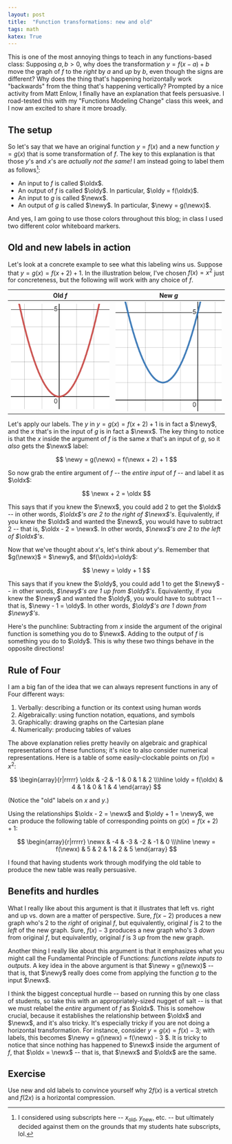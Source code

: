 ```yaml
---
layout: post
title:  "Function transformations: new and old"
tags: math 
katex: True
---
```


$$
\newcommand{\oldx}{\textcolor{red}{\text{old }x}}
\newcommand{\oldy}{\textcolor{red}{\text{old }y}}
\newcommand{\newx}{\textcolor{blue}{\text{new }x}}
\newcommand{\newy}{\textcolor{blue}{\text{new }y}}
$$

This is one of the most annoying things to teach in any functions-based class: Supposing $a, b > 0$, why does the transformation 
$y=f(x-a)+b$ 
move the graph of $f$ to the *right* by $a$ and *up* by $b$, even though the signs are different? Why does the thing that's happening horizontally work "backwards" from the thing that's happening vertically? Prompted by a nice activity from Matt Enlow, I finally have an explanation that feels persuasive. I road-tested this with my "Functions Modeling Change" class this week, and I now am excited to share it more broadly.

## The setup

So let's say that we have an original function $y=f(x)$ and a new function $y=g(x)$ that is some transformation of $f$. The key to this explanation is that those $y$'s and $x$'s are *actually not the same!* I am instead going to label them as follows[^1]:
- An input to $f$ is called $\oldx$.
- An output of $f$ is called $\oldy$. In particular, $\oldy = f(\oldx)$.
- An input to $g$ is called $\newx$.
- An output of $g$ is called $\newy$. In particular, $\newy = g(\newx)$.

And yes, I am going to use those colors throughout this blog; in class I used two different color whiteboard markers.

## Old and new labels in action

Let's look at a concrete example to see what this labeling wins us. Suppose that $y = g(x) = f(x+2)+1$. In the illustration below, I've chosen $f(x) = x^2$ just for concreteness, but the following will work with any choice of $f$.

Old $f$           |  New $g$
:-------------------------:|:-------------------------:
![A graph of f(x) = x^2, in red.](/images/old-f.png)  |  ![A graph of g(x) = f(x+2)+1, in blue.](/images/new-g.png)

Let's apply our labels. The $y$ in $y = g(x) = f(x+2) +1$ is in fact a $\newy$, and the $x$ that's in the input of $g$ is in fact a $\newx$. The key thing to notice is that the $x$ inside the argument of $f$ is the same $x$ that's an input of $g$, so it *also* gets the $\newx$ label:

$$
\newy = g(\newx) = f(\newx + 2) + 1
$$

So now grab the entire argument of $f$ -- the *entire input* of $f$ -- and label it as $\oldx$:

$$
\newx + 2 = \oldx
$$

This says that if you knew the $\newx$, you could add 2 to get the $\oldx$ -- in other words, *$\oldx$'s are 2 to the right of $\newx$'s*. Equivalently, if you knew the $\oldx$ and wanted the $\newx$, you would have to subtract 2 -- that is, $\oldx - 2 = \newx$. In other words, *$\newx$'s are 2 to the left of $\oldx$'s*.

Now that we've thought about $x$'s, let's think about $y$'s. Remember that $g(\newx)$ = $\newy$, and $f(\oldx)=\oldy$:

$$
\newy = \oldy + 1
$$

This says that if you knew the $\oldy$, you could add 1 to get the $\newy$ -- in other words, *$\newy$'s are 1 up from $\oldy$'s*. Equivalently, if you knew the $\newy$ and wanted the $\oldy$, you would have to subtract 1 -- that is, $\newy - 1 = \oldy$. In other words, *$\oldy$'s are 1 down from $\newy$'s*.

Here's the punchline: Subtracting from $x$ inside the argument of the original function is something you do to $\newx$. Adding to the output of $f$ is something you do to $\oldy$. This is why these two things behave in the opposite directions!

## Rule of Four

I am a big fan of the idea that we can always represent functions in any of Four different ways:
1. Verbally: describing a function or its context using human words
2. Algebraically: using function notation, equations, and symbols
3. Graphically: drawing graphs on the Cartesian plane
4. Numerically: producing tables of values

The above explanation relies pretty heavily on algebraic and graphical representations of these functions; it's nice to also consider numerical representations. Here is a table of some easily-clockable points on $f(x) = x^2$:

$$
\begin{array}{r|rrrrr}
\oldx & -2 & -1 & 0 & 1 & 2 \\\hline
\oldy = f(\oldx) & 4  & 1  & 0 & 1 & 4
\end{array}
$$

(Notice the "old" labels on $x$ and $y$.)

Using the relationships $\oldx - 2 = \newx$ and $\oldy + 1 = \newy$, we can produce the following table of corresponding points on $g(x) = f(x+2) + 1$:

$$
\begin{array}{r|rrrrr}
\newx & -4 & -3 & -2 & -1 & 0 \\\hline
\newy = f(\newx) & 5  & 2  & 1 & 2 & 5
\end{array}
$$

I found that having students work through modifying the old table to produce the new table was really persuasive.

## Benefits and hurdles

What I really like about this argument is that it illustrates that left vs. right and up vs. down are a matter of perspective. Sure, $f(x-2)$ produces a new graph who's 2 to the *right* of original $f$, but equivalently, original $f$ is 2 to the *left* of the new graph. Sure, $f(x) - 3$ produces a new graph who's 3 *down* from original $f$, but equivalently, original $f$ is 3 *up* from the new graph.

Another thing I really like about this argument is that it emphasizes what you might call the Fundamental Principle of Functions: *functions relate inputs to outputs*. A key idea in the above argument is that $\newy = g(\newx)$ -- that is, that $\newy$ really does come from applying the function $g$ to the input $\newx$.

I think the biggest conceptual hurdle -- based on running this by one class of students, so take this with an appropriately-sized nugget of salt -- is that we must relabel the *entire* argument of $f$ as $\oldx$. This is somehow crucial, because it establishes the relationship between $\oldx$ and $\newx$, and it's also tricky. It's especially tricky if you are not doing a horizontal transformation. For instance, consider $y=g(x) = f(x) - 3$; with labels, this becomes $\newy = g(\newx) = f(\newx) - 3 $. It is tricky to notice that since nothing has happened to $\newx$ inside the argument of $f$, that $\oldx = \newx$ -- that is, that $\newx$ and $\oldx$ are the same. 

## Exercise

Use new and old labels to convince yourself why $2f(x)$ is a vertical stretch and $f(2x)$ is a horizontal compression.

[^1]: I considered using subscripts here -- $x_\text{old}$, $y_\text{new}$, etc. -- but ultimately decided against them on the grounds that my students hate subscripts, lol.
